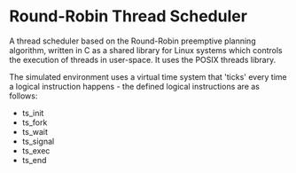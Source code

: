 # Round-Robin Thread Scheduler
A thread scheduler based on the Round-Robin preemptive planning algorithm, written in C as a shared library for Linux systems which controls the execution of threads in user-space. It uses the POSIX threads library.

The simulated environment uses a virtual time system that 'ticks' every time a logical instruction happens - the defined logical instructions are as follows: 

- ts_init
- ts_fork
- ts_wait
- ts_signal
- ts_exec
- ts_end
